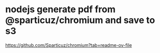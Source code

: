 # nodejs generate pdf from @sparticuz/chromium and save to s3

https://github.com/Sparticuz/chromium?tab=readme-ov-file